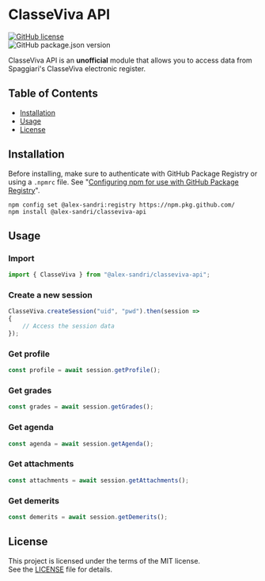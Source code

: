# ClasseViva API

[![GitHub license](https://img.shields.io/github/license/alex-sandri/classeviva-api)](https://github.com/alex-sandri/classeviva-api/blob/master/LICENSE)\
![GitHub package.json version](https://img.shields.io/github/package-json/v/alex-sandri/classeviva-api)

ClasseViva API is an **unofficial** module that allows you to access data from Spaggiari's ClasseViva electronic register.

## Table of Contents

 * [Installation](#installation)
 * [Usage](#usage)
 * [License](#license)

## Installation

Before installing, make sure to authenticate with GitHub Package Registry or using a `.npmrc` file. See "[Configuring npm for use with GitHub Package Registry](https://help.github.com/en/articles/configuring-npm-for-use-with-github-package-registry#authenticating-to-github-package-registry)".

```
npm config set @alex-sandri:registry https://npm.pkg.github.com/
npm install @alex-sandri/classeviva-api
```

## Usage

### Import

```typescript
import { ClasseViva } from "@alex-sandri/classeviva-api";
```

### Create a new session

```typescript
ClasseViva.createSession("uid", "pwd").then(session =>
{
    // Access the session data
});
```

### Get profile

```typescript
const profile = await session.getProfile();
```

### Get grades

```typescript
const grades = await session.getGrades();
```

### Get agenda

```typescript
const agenda = await session.getAgenda();
```

### Get attachments

```typescript
const attachments = await session.getAttachments();
```

### Get demerits

```typescript
const demerits = await session.getDemerits();
```

## License

This project is licensed under the terms of the MIT license.\
See the [LICENSE](LICENSE) file for details.
